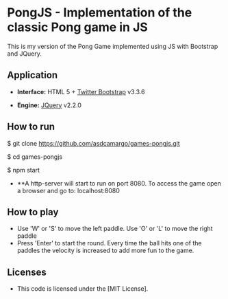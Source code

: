 # PongJS - Implementation of the classic Pong game in JS
This is my version of the Pong Game implemented using JS with Bootstrap and JQuery.

## Application

* **Interface:** HTML 5 + [Twitter Bootstrap](http://twitter.github.com/bootstrap/) v3.3.6

* **Engine:** [JQuery]( https://github.com/jquery/jquery-dist.git) v2.2.0

## How to run

$ git clone https://github.com/asdcamargo/games-pongjs.git

$ cd games-pongjs

$ npm start

* **A http-server will start to run on port 8080. To access the game open a browser and go to: localhost:8080

## How to play

* Use 'W' or 'S' to move the left paddle. Use 'O' or 'L' to move the right paddle
* Press 'Enter' to start the round. Every time the ball hits one of the paddles the velocity is increased to add more fun to the game. 
## Licenses

* This code is licensed under the [MIT License].
